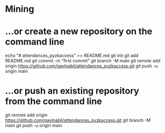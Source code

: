 # Mining

# …or create a new repository on the command line
echo "# attendances_pyzkaccess" >> README.md
git init
git add README.md
git commit -m "first commit"
git branch -M main
git remote add origin https://github.com/gaylnabil/attendances_pyzkaccess.git
git push -u origin main

# …or push an existing repository from the command line
git remote add origin https://github.com/gaylnabil/attendances_pyzkaccess.git
git branch -M main
git push -u origin main